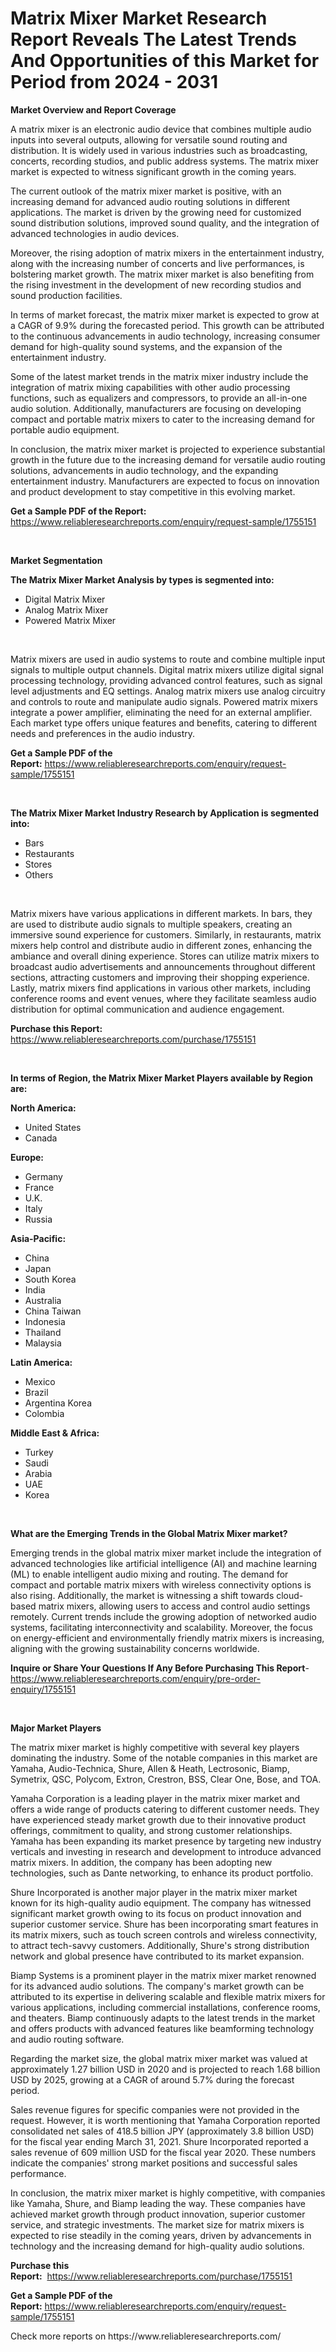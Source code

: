 <p><h1>Matrix Mixer Market Research Report Reveals The Latest Trends And Opportunities of this Market for Period from 2024 - 2031</h1></p><p><strong>Market Overview and Report Coverage</strong></p>
<p><p>A matrix mixer is an electronic audio device that combines multiple audio inputs into several outputs, allowing for versatile sound routing and distribution. It is widely used in various industries such as broadcasting, concerts, recording studios, and public address systems. The matrix mixer market is expected to witness significant growth in the coming years.</p><p>The current outlook of the matrix mixer market is positive, with an increasing demand for advanced audio routing solutions in different applications. The market is driven by the growing need for customized sound distribution solutions, improved sound quality, and the integration of advanced technologies in audio devices.</p><p>Moreover, the rising adoption of matrix mixers in the entertainment industry, along with the increasing number of concerts and live performances, is bolstering market growth. The matrix mixer market is also benefiting from the rising investment in the development of new recording studios and sound production facilities.</p><p>In terms of market forecast, the matrix mixer market is expected to grow at a CAGR of 9.9% during the forecasted period. This growth can be attributed to the continuous advancements in audio technology, increasing consumer demand for high-quality sound systems, and the expansion of the entertainment industry.</p><p>Some of the latest market trends in the matrix mixer industry include the integration of matrix mixing capabilities with other audio processing functions, such as equalizers and compressors, to provide an all-in-one audio solution. Additionally, manufacturers are focusing on developing compact and portable matrix mixers to cater to the increasing demand for portable audio equipment.</p><p>In conclusion, the matrix mixer market is projected to experience substantial growth in the future due to the increasing demand for versatile audio routing solutions, advancements in audio technology, and the expanding entertainment industry. Manufacturers are expected to focus on innovation and product development to stay competitive in this evolving market.</p></p>
<p><strong>Get a Sample PDF of the Report:</strong> <a href="https://www.reliableresearchreports.com/enquiry/request-sample/1755151">https://www.reliableresearchreports.com/enquiry/request-sample/1755151</a></p>
<p>&nbsp;</p>
<p><strong>Market Segmentation</strong></p>
<p><strong>The Matrix Mixer Market Analysis by types is segmented into:</strong></p>
<p><ul><li>Digital Matrix Mixer</li><li>Analog Matrix Mixer</li><li>Powered Matrix Mixer</li></ul></p>
<p>&nbsp;</p>
<p><p>Matrix mixers are used in audio systems to route and combine multiple input signals to multiple output channels. Digital matrix mixers utilize digital signal processing technology, providing advanced control features, such as signal level adjustments and EQ settings. Analog matrix mixers use analog circuitry and controls to route and manipulate audio signals. Powered matrix mixers integrate a power amplifier, eliminating the need for an external amplifier. Each market type offers unique features and benefits, catering to different needs and preferences in the audio industry.</p></p>
<p><strong>Get a Sample PDF of the Report:</strong>&nbsp;<a href="https://www.reliableresearchreports.com/enquiry/request-sample/1755151">https://www.reliableresearchreports.com/enquiry/request-sample/1755151</a></p>
<p>&nbsp;</p>
<p><strong>The Matrix Mixer Market Industry Research by Application is segmented into:</strong></p>
<p><ul><li>Bars</li><li>Restaurants</li><li>Stores</li><li>Others</li></ul></p>
<p>&nbsp;</p>
<p><p>Matrix mixers have various applications in different markets. In bars, they are used to distribute audio signals to multiple speakers, creating an immersive sound experience for customers. Similarly, in restaurants, matrix mixers help control and distribute audio in different zones, enhancing the ambiance and overall dining experience. Stores can utilize matrix mixers to broadcast audio advertisements and announcements throughout different sections, attracting customers and improving their shopping experience. Lastly, matrix mixers find applications in various other markets, including conference rooms and event venues, where they facilitate seamless audio distribution for optimal communication and audience engagement.</p></p>
<p><strong>Purchase this Report:</strong>&nbsp; <a href="https://www.reliableresearchreports.com/purchase/1755151">https://www.reliableresearchreports.com/purchase/1755151</a></p>
<p>&nbsp;</p>
<p><strong>In terms of Region, the Matrix Mixer Market Players available by Region are:</strong></p>
<p>
    <p> <strong> North America: </strong>
        <ul>
            <li>United States</li>
            <li>Canada</li>
        </ul>
        </p> 
    <p> <strong> Europe: </strong>
        <ul>
            <li>Germany</li>
            <li>France</li>
            <li>U.K.</li>
            <li>Italy</li>
            <li>Russia</li>
        </ul>
        </p> 
    <p> <strong> Asia-Pacific: </strong>
        <ul>
            <li>China</li>
            <li>Japan</li>
            <li>South Korea</li>
            <li>India</li>
            <li>Australia</li>
            <li>China Taiwan</li>
            <li>Indonesia</li>
            <li>Thailand</li>
            <li>Malaysia</li>
        </ul>
        </p> 
    <p> <strong> Latin America: </strong>
        <ul>
            <li>Mexico</li>
            <li>Brazil</li>
            <li>Argentina Korea</li>
            <li>Colombia</li>
        </ul>
        </p> 
    <p> <strong> Middle East & Africa: </strong>
        <ul>
            <li>Turkey</li>
            <li>Saudi</li>
            <li>Arabia</li>
            <li>UAE</li>
            <li>Korea</li>
        </ul>
    </p>
    </p>
<p>&nbsp;</p>
<p><strong>What are the Emerging Trends in the Global Matrix Mixer market?</strong></p>
<p><p>Emerging trends in the global matrix mixer market include the integration of advanced technologies like artificial intelligence (AI) and machine learning (ML) to enable intelligent audio mixing and routing. The demand for compact and portable matrix mixers with wireless connectivity options is also rising. Additionally, the market is witnessing a shift towards cloud-based matrix mixers, allowing users to access and control audio settings remotely. Current trends include the growing adoption of networked audio systems, facilitating interconnectivity and scalability. Moreover, the focus on energy-efficient and environmentally friendly matrix mixers is increasing, aligning with the growing sustainability concerns worldwide.</p></p>
<p><strong>Inquire or Share Your Questions If Any Before Purchasing This Report</strong>- <a href="https://www.reliableresearchreports.com/enquiry/pre-order-enquiry/1755151">https://www.reliableresearchreports.com/enquiry/pre-order-enquiry/1755151</a></p>
<p>&nbsp;</p>
<p><strong>Major Market Players</strong></p>
<p><p>The matrix mixer market is highly competitive with several key players dominating the industry. Some of the notable companies in this market are Yamaha, Audio-Technica, Shure, Allen & Heath, Lectrosonic, Biamp, Symetrix, QSC, Polycom, Extron, Crestron, BSS, Clear One, Bose, and TOA.</p><p>Yamaha Corporation is a leading player in the matrix mixer market and offers a wide range of products catering to different customer needs. They have experienced steady market growth due to their innovative product offerings, commitment to quality, and strong customer relationships. Yamaha has been expanding its market presence by targeting new industry verticals and investing in research and development to introduce advanced matrix mixers. In addition, the company has been adopting new technologies, such as Dante networking, to enhance its product portfolio.</p><p>Shure Incorporated is another major player in the matrix mixer market known for its high-quality audio equipment. The company has witnessed significant market growth owing to its focus on product innovation and superior customer service. Shure has been incorporating smart features in its matrix mixers, such as touch screen controls and wireless connectivity, to attract tech-savvy customers. Additionally, Shure's strong distribution network and global presence have contributed to its market expansion.</p><p>Biamp Systems is a prominent player in the matrix mixer market renowned for its advanced audio solutions. The company's market growth can be attributed to its expertise in delivering scalable and flexible matrix mixers for various applications, including commercial installations, conference rooms, and theaters. Biamp continuously adapts to the latest trends in the market and offers products with advanced features like beamforming technology and audio routing software.</p><p>Regarding the market size, the global matrix mixer market was valued at approximately 1.27 billion USD in 2020 and is projected to reach 1.68 billion USD by 2025, growing at a CAGR of around 5.7% during the forecast period.</p><p>Sales revenue figures for specific companies were not provided in the request. However, it is worth mentioning that Yamaha Corporation reported consolidated net sales of 418.5 billion JPY (approximately 3.8 billion USD) for the fiscal year ending March 31, 2021. Shure Incorporated reported a sales revenue of 609 million USD for the fiscal year 2020. These numbers indicate the companies' strong market positions and successful sales performance.</p><p>In conclusion, the matrix mixer market is highly competitive, with companies like Yamaha, Shure, and Biamp leading the way. These companies have achieved market growth through product innovation, superior customer service, and strategic investments. The market size for matrix mixers is expected to rise steadily in the coming years, driven by advancements in technology and the increasing demand for high-quality audio solutions.</p></p>
<p><strong>Purchase this Report:</strong>&nbsp;&nbsp;<a href="https://www.reliableresearchreports.com/purchase/1755151">https://www.reliableresearchreports.com/purchase/1755151</a></p>
<p></p>
<p><strong>Get a Sample PDF of the Report:</strong>&nbsp;<a href="https://www.reliableresearchreports.com/enquiry/request-sample/1755151">https://www.reliableresearchreports.com/enquiry/request-sample/1755151</a></p>
<p>Check more reports on https://www.reliableresearchreports.com/</p>